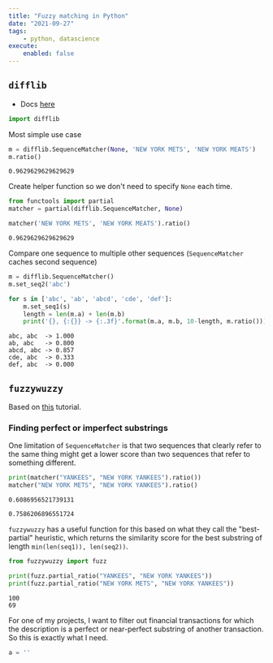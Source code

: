 ```yaml
---
title: "Fuzzy matching in Python"
date: "2021-09-27"
tags:
    - python, datascience
execute:
    enabled: false
---
```


## `difflib`

-   Docs [here](https://docs.python.org/3/library/difflib.html#difflib.SequenceMatcher.set_seq2)

``` python
import difflib
```

Most simple use case

``` python
m = difflib.SequenceMatcher(None, 'NEW YORK METS', 'NEW YORK MEATS')
m.ratio()
```

    0.9629629629629629

Create helper function so we don't need to specify `None` each time.

``` python
from functools import partial
matcher = partial(difflib.SequenceMatcher, None)

matcher('NEW YORK METS', 'NEW YORK MEATS').ratio()
```

    0.9629629629629629

Compare one sequence to multiple other sequences (`SequenceMatcher` caches second sequence)

``` python
m = difflib.SequenceMatcher()
m.set_seq2('abc')

for s in ['abc', 'ab', 'abcd', 'cde', 'def']:
    m.set_seq1(s)
    length = len(m.a) + len(m.b)
    print('{}, {:{}} -> {:.3f}'.format(m.a, m.b, 10-length, m.ratio()))
```

    abc, abc  -> 1.000
    ab, abc   -> 0.800
    abcd, abc -> 0.857
    cde, abc  -> 0.333
    def, abc  -> 0.000

## `fuzzywuzzy`

Based on [this](https://chairnerd.seatgeek.com/fuzzywuzzy-fuzzy-string-matching-in-python/) tutorial.

### Finding perfect or imperfect substrings

One limitation of `SequenceMatcher` is that two sequences that clearly refer to the same thing might get a lower score than two sequences that refer to something different.

``` python
print(matcher("YANKEES", "NEW YORK YANKEES").ratio())
matcher("NEW YORK METS", "NEW YORK YANKEES").ratio()
```

    0.6086956521739131

    0.7586206896551724

`fuzzywuzzy` has a useful function for this based on what they call the "best-partial" heuristic, which returns the similarity score for the best substring of length `min(len(seq1)), len(seq2))`.

``` python
from fuzzywuzzy import fuzz

print(fuzz.partial_ratio("YANKEES", "NEW YORK YANKEES"))
print(fuzz.partial_ratio("NEW YORK METS", "NEW YORK YANKEES"))
```

    100
    69

For one of my projects, I want to filter out financial transactions for which the description is a perfect or near-perfect substring of another transaction. So this is exactly what I need.

``` python
a = ''
```
